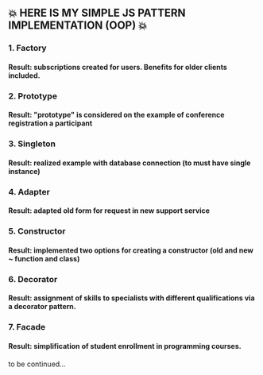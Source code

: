## :boom: HERE IS MY SIMPLE JS PATTERN IMPLEMENTATION (OOP) :boom:


### 1. Factory
#### Result: subscriptions created for users. Benefits for older clients included.

### 2. Prototype
#### Result: "prototype" is considered on the example of conference registration a participant

### 3. Singleton
#### Result: realized example with database connection (to must have single instance)

### 4. Adapter
#### Result: adapted old form for request in new support service

### 5. Constructor
#### Result: implemented two options for creating a constructor (old and new ~ function and class)

### 6. Decorator
#### Result: assignment of skills to specialists with different qualifications via a decorator pattern.

### 7. Facade
#### Result: simplification of student enrollment in programming courses.

to be continued...
